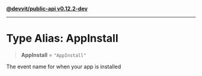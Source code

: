 [**@devvit/public-api v0.12.2-dev**](../README.md)

---

# Type Alias: AppInstall

> **AppInstall** = `"AppInstall"`

The event name for when your app is installed
